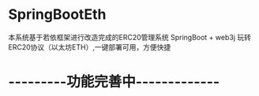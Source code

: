 # SpringBootEth
本系统基于若依框架进行改造完成的ERC20管理系统
SpringBoot + web3j 玩转ERC20协议（以太坊ETH）,一键部署可用，方便快捷
# ---------功能完善中-------------
